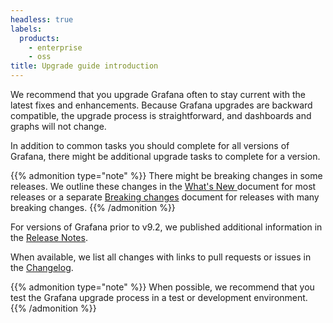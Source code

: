 ```yaml
---
headless: true
labels:
  products:
    - enterprise
    - oss
title: Upgrade guide introduction
---
```


We recommend that you upgrade Grafana often to stay current with the latest fixes and enhancements.
Because Grafana upgrades are backward compatible, the upgrade process is straightforward, and dashboards and graphs will not change.

In addition to common tasks you should complete for all versions of Grafana, there might be additional upgrade tasks to complete for a version.

{{% admonition type="note" %}}
There might be breaking changes in some releases. We outline these changes in the [What's New ](https://grafana.com/docs/grafana/<GRAFANA_VERSION>/whatsnew/) document for most releases or a separate [Breaking changes](https://grafana.com/docs/grafana/<GRAFANA_VERSION>/breaking-changes/) document for releases with many breaking changes.
{{% /admonition %}}

For versions of Grafana prior to v9.2, we published additional information in the [Release Notes](https://grafana.com/docs/grafana/<GRAFANA_VERSION>/release-notes/).

When available, we list all changes with links to pull requests or issues in the [Changelog](https://github.com/grafana/grafana/blob/main/CHANGELOG.md).

{{% admonition type="note" %}}
When possible, we recommend that you test the Grafana upgrade process in a test or development environment.
{{% /admonition %}}
